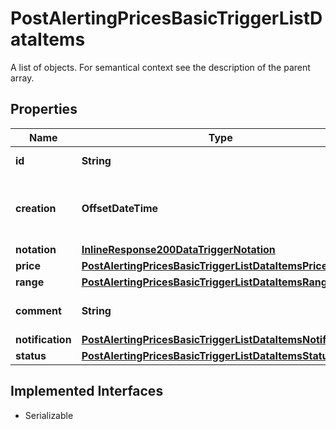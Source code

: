 

# PostAlertingPricesBasicTriggerListDataItems

A list of objects. For semantical context see the description of the parent array.

## Properties

Name | Type | Description | Notes
------------ | ------------- | ------------- | -------------
**id** | **String** | Identifier of the trigger. |  [optional]
**creation** | **OffsetDateTime** | Date and time when the trigger was created. |  [optional]
**notation** | [**InlineResponse200DataTriggerNotation**](InlineResponse200DataTriggerNotation.md) |  |  [optional]
**price** | [**PostAlertingPricesBasicTriggerListDataItemsPrice**](PostAlertingPricesBasicTriggerListDataItemsPrice.md) |  |  [optional]
**range** | [**PostAlertingPricesBasicTriggerListDataItemsRange**](PostAlertingPricesBasicTriggerListDataItemsRange.md) |  |  [optional]
**comment** | **String** | Comment of the trigger. |  [optional]
**notification** | [**PostAlertingPricesBasicTriggerListDataItemsNotification**](PostAlertingPricesBasicTriggerListDataItemsNotification.md) |  |  [optional]
**status** | [**PostAlertingPricesBasicTriggerListDataItemsStatus**](PostAlertingPricesBasicTriggerListDataItemsStatus.md) |  |  [optional]


## Implemented Interfaces

* Serializable


